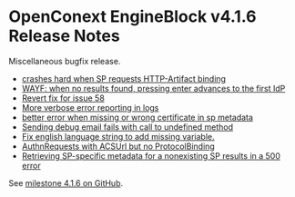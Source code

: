 # OpenConext EngineBlock v4.1.6 Release Notes #

Miscellaneous bugfix release.

* [crashes hard when SP requests HTTP-Artifact binding](https://github.com/OpenConext/OpenConext-engineblock/issues/70)
* [WAYF: when no results found, pressing enter advances to the first IdP](https://github.com/OpenConext/OpenConext-engineblock/issues/69)
* [Revert fix for issue 58](https://github.com/OpenConext/OpenConext-engineblock/issues/68)
* [More verbose error reporting in logs](https://github.com/OpenConext/OpenConext-engineblock/issues/66)
* [better error when missing or wrong certificate in sp metadata](https://github.com/OpenConext/OpenConext-engineblock/issues/65)
* [Sending debug email fails with call to undefined method](https://github.com/OpenConext/OpenConext-engineblock/issues/62)
* [Fix english language string to add missing variable.](https://github.com/OpenConext/OpenConext-engineblock/pull/59)
* [AuthnRequests with ACSUrl but no ProtocolBinding](https://github.com/OpenConext/OpenConext-engineblock/issues/49)
* [Retrieving SP-specific metadata for a nonexisting SP results in a 500 error](https://github.com/OpenConext/OpenConext-engineblock/issues/37)

See [milestone 4.1.6 on GitHub](https://github.com/OpenConext/OpenConext-engineblock/issues?q=milestone%3A4.1.6+).
